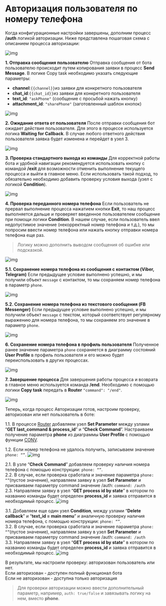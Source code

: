 # Авторизация пользователя по номеру телефона

Когда конфигурационные настройки завершены, дополним процесс **/auth** логикой авторизации. Ниже представлена пошаговая схема с описанием процесса авторизации:

![img](img/auth_logic.png)

  

**1. Отправка сообщения пользователю**
Отправка сообщения от бота пользователю происходит путем копирования заявки в процесс **Send Message**. В логике Copy task необходимо указать следующие параметры:

-   **channel**:```{{channel}}```из заявки для конкретного пользователя
-   **chat_id**:```{{chat_id}}```из заявки для конкретного пользователя
-   **text_id**: `"askPhone"` (сообщение с просьбой нажать кнопку)
-   **attachment_id**: `"sharePhone"` (заготовленный шаблон кнопок)

![img](img/auth_1.png)
    
**2. Ожидание ответа от пользователя**
После отправки сообщения бот ожидает действия пользователя. Для этого в процессе используется логика **Waiting for Callback**. В случае любого ответного действия пользователя заявка будет изменена и перейдет в узел 3.

![img](img/auth_2.png)

**3. Проверка стандартного выхода из команды**
Для корректной работы бота и удобной навигации рекомендуется использовать кнопку с командой **/exit** для возможности отменить выполнение текущего процесса и выйти в главное меню. Если использовать такой подход, то обязательно необходимо добавить проверку условия выхода (узел с логикой **Condition**).

![img](img/auth_3.png)
  

**4. Проверка переданного номера телефона**
Если пользователь не прервал выполнение процесса нажатием кнопки **Exit**, то наш процесс выполняется дальше и проверяет введенное пользователем сообщение при помощи логики **Condition**. В нашем случае, если пользователь ввел недопустимое значение (некорректный номер телефона и т.д.), то мы попросим ввести номер телефона или нажать кнопку отправки номера телефона еще раз. 
>Логику можно дополнить выводом сообщения об ошибке или подсказкой.

![img](img/auth_4.png)
  

**5.1. Сохранение номера телефона из сообщения с контактом (Viber, Telegram)**
Если предыдущее условие выполнено успешно, и мы получили объект `message` с контактом, то мы сохраняем номер телефона в параметр `phone`.

![img](img/auth_51.png)
  

**5.2. Сохранение номера телефона из текстового сообщения (FB Messenger)**
Если предыдущее условие выполнено успешно, и мы получили объект `message` с текстом, который соответствует регулярному выражению для номера телефона, то мы сохраняем это значение в параметр `phone`.

![img](img/auth_52.png)
  

**6. Сохранение номера телефона в профиль пользователя**
Полученное ранее значение параметра `phone` сохраняется в диаграмму состояний **User Profile** в профиль пользователя и его можно будет переиспользовать в других процессах.

![img](img/auth_6.png)
  

**7. Завершение процесса**
Для завершения работы процесса и возврата в главное меню используется команда **/end**. Необходимо с помощью логики **Copy task** передать в **Router**  `"command": "/end"`.

![img](img/auth_7_1.png)


Теперь, когда процесс Авторизации готов, настроим проверку, авторизован или нет пользователь в боте:  
  

1.1. В процессе [Router](https://doc.corezoid.com/ru/plugins/bot_platform/v2/objects-description.html) добавляем узел **Set Parameter** между узлами “**GET last_command & process_id**” и “**Check Command**”. Настраиваем получение параметра **phone** из диаграммы **User Profile** с помощью функции [CONV](https://doc.corezoid.com/ru/interface/functions/getParamFromApp.html).

1.2. Если номер телефона не удалось получить, записываем значение `phone: “”`.
![img](img/auth_router_1.png)

  

2.1. В узле “**Check Command**” добавляем проверку наличия номера телефона с помощью конструкции: `phone: “”`.  
2.2. В случае, если проверка сработала и значение параметра `phone: “”`(пустое значение), направляем заявку в узел **Set Parameter** и присваиваем параметру command значение /auth: `command: /auth`  
2.3. Направляем заявку в узел “**GET process id by state**” в котором по названию команды будет определен **process_id** и заявка отправится в необходимый процесс.
![img](img/auth_router_2.png)
  
  
  
  

3.1. Добавляем еще один узел **Condition**, между узлами “**Delete callback**” и “**text_id = main menu**” и аналичную проверку наличия номера телефона, с помощью конструкции: `phone: “”`.  
3.2. В случае, если проверка сработала и значение параметра `phone: “”`(пустое значение), направляем заявку в узел **Set Parameter** и присваиваем параметру command значение /auth: `command: /auth`  
3.3. Направляем заявку в узел “**GET process id by state**” в котором по названию команды будет определен **process_id** и заявка отправится в необходимый процесс.
![img](img/auth_router_3.png)
  
  
В результате, мы настроили проверку: авторизован пользователь или нет.  
Если авторизован - доступен полный функционал бота  
Если не авторизован - доступна только авторизация  
  
> Для проверки авторизации можно ввести дополнительный параметр, например, `auth: true/false` и завязывать логику на нем, вместо **phone**.